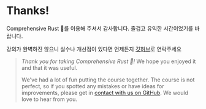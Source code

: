 # Thanks!

Comprehensive Rust 🦀를 이용해 주셔서 감사합니다. 즐겁고 유익한 시간이었기를 바랍니다.

강의가 완벽하진 않으니 실수나 개선점이 있다면 언제든지 [깃허브](https://github.com/google/comprehensive-rust/discussions)로 연락주세요 

> _Thank you for taking Comprehensive Rust 🦀!_ We hope you enjoyed it and that it
> was useful.
> 
> We've had a lot of fun putting the course together. The course is not perfect,
> so if you spotted any mistakes or have ideas for improvements, please get in
> [contact with us on
> GitHub](https://github.com/google/comprehensive-rust/discussions). We would love
> to hear from you.

